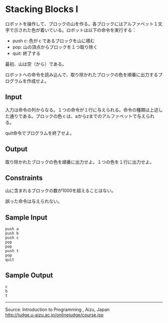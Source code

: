Stacking Blocks I
=================

ロボットを操作して、ブロックの山を作る。各ブロックにはアルファベット１文字で示された色が着いている。ロボットは以下の命令を実行する：

-   push c: 色がｃであるブロックを山に積む
-   pop: 山の頂点からブロックを１つ取り除く
-   quit: 終了する

最初、山は空（から）である。

ロボットへの命令を読み込んで、取り除かれたブロックの色を順番に出力するプログラムを作成せよ。

Input
-----

入力は命令の列からなる。１つの命令が１行に与えられる。命令の種類は上述した通りである。ブロックの色ｃは、aからzまでのアルファベットで与えられる。

quit命令でプログラムを終了せよ。

Output
------

取り除かれたブロックの色を順番に出力せよ。１つの色を１行に出力せよ。

Constraints
-----------

山に含まれるブロックの数が1000を超えることはない。

誤った命令は与えられない。

Sample Input
------------

    push a
    push b
    push c
    pop
    pop
    push t
    pop
    quit

Sample Output
-------------

    c
    b
    t

* * * * *

Source: Introduction to Programming , Aizu, Japan\
 <http://judge.u-aizu.ac.jp/onlinejudge/course.jsp>

 

